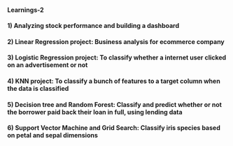 #### Learnings-2
#### 1) Analyzing stock performance and building a dashboard
#### 2) Linear Regression project: Business analysis for ecommerce company
#### 3) Logistic Regression project: To classify whether a internet user clicked on an advertisement or not
#### 4) KNN project: To classify a bunch of features to a target column when the data is classified
#### 5) Decision tree and Random Forest: Classify and predict whether or not the borrower paid back their loan in full, using lending data
#### 6) Support Vector Machine and Grid Search: Classify iris species based on petal and sepal dimensions
